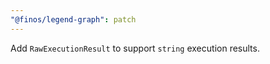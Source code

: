 ```yaml
---
"@finos/legend-graph": patch
---
```


Add `RawExecutionResult` to support `string` execution results.